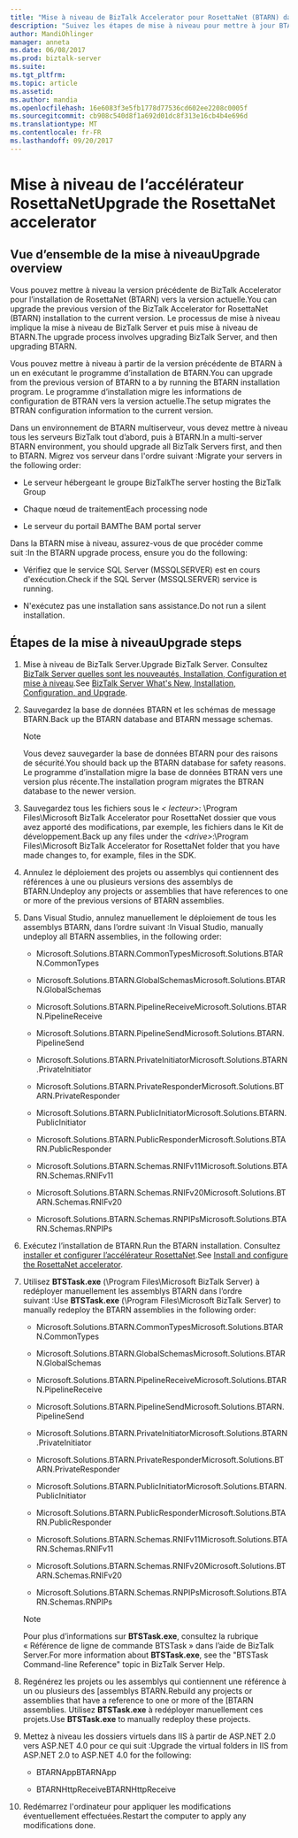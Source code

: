 ```yaml
---
title: "Mise à niveau de BizTalk Accelerator pour RosettaNet (BTARN) dans BizTalk Server | Documents Microsoft »"
description: "Suivez les étapes de mise à niveau pour mettre à jour BTARN vers la version actuelle de BizTalk Server"
author: MandiOhlinger
manager: anneta
ms.date: 06/08/2017
ms.prod: biztalk-server
ms.suite: 
ms.tgt_pltfrm: 
ms.topic: article
ms.assetid: 
ms.author: mandia
ms.openlocfilehash: 16e6083f3e5fb1778d77536cd602ee2208c0005f
ms.sourcegitcommit: cb908c540d8f1a692d01dc8f313e16cb4b4e696d
ms.translationtype: MT
ms.contentlocale: fr-FR
ms.lasthandoff: 09/20/2017
---
```

# <a name="upgrade-the-rosettanet-accelerator"></a><span data-ttu-id="74bcf-103">Mise à niveau de l’accélérateur RosettaNet</span><span class="sxs-lookup"><span data-stu-id="74bcf-103">Upgrade the RosettaNet accelerator</span></span>

## <a name="upgrade-overview"></a><span data-ttu-id="74bcf-104">Vue d’ensemble de la mise à niveau</span><span class="sxs-lookup"><span data-stu-id="74bcf-104">Upgrade overview</span></span>
<span data-ttu-id="74bcf-105">Vous pouvez mettre à niveau la version précédente de BizTalk Accelerator pour l’installation de RosettaNet (BTARN) vers la version actuelle.</span><span class="sxs-lookup"><span data-stu-id="74bcf-105">You can upgrade the previous version of the BizTalk Accelerator for RosettaNet (BTARN) installation to the current version.</span></span> <span data-ttu-id="74bcf-106">Le processus de mise à niveau implique la mise à niveau de BizTalk Server et puis mise à niveau de BTARN.</span><span class="sxs-lookup"><span data-stu-id="74bcf-106">The upgrade process involves upgrading BizTalk Server, and then upgrading BTARN.</span></span>  
  
 <span data-ttu-id="74bcf-107">Vous pouvez mettre à niveau à partir de la version précédente de BTARN à un en exécutant le programme d’installation de BTARN.</span><span class="sxs-lookup"><span data-stu-id="74bcf-107">You can upgrade from the previous version of BTARN to a by running the BTARN installation program.</span></span> <span data-ttu-id="74bcf-108">Le programme d’installation migre les informations de configuration de BTRAN vers la version actuelle.</span><span class="sxs-lookup"><span data-stu-id="74bcf-108">The setup migrates the BTRAN configuration information to the current version.</span></span>  
  
 <span data-ttu-id="74bcf-109">Dans un environnement de BTARN multiserveur, vous devez mettre à niveau tous les serveurs BizTalk tout d’abord, puis à BTARN.</span><span class="sxs-lookup"><span data-stu-id="74bcf-109">In a multi-server BTARN environment, you should upgrade all BizTalk Servers first, and then to BTARN.</span></span> <span data-ttu-id="74bcf-110">Migrez vos serveur dans l'ordre suivant :</span><span class="sxs-lookup"><span data-stu-id="74bcf-110">Migrate your servers in the following order:</span></span>  
  
-   <span data-ttu-id="74bcf-111">Le serveur hébergeant le groupe BizTalk</span><span class="sxs-lookup"><span data-stu-id="74bcf-111">The server hosting the BizTalk Group</span></span>  
  
-   <span data-ttu-id="74bcf-112">Chaque nœud de traitement</span><span class="sxs-lookup"><span data-stu-id="74bcf-112">Each processing node</span></span>  
  
-   <span data-ttu-id="74bcf-113">Le serveur du portail BAM</span><span class="sxs-lookup"><span data-stu-id="74bcf-113">The BAM portal server</span></span>  
  
 <span data-ttu-id="74bcf-114">Dans la BTARN mise à niveau, assurez-vous de que procéder comme suit :</span><span class="sxs-lookup"><span data-stu-id="74bcf-114">In the BTARN upgrade process, ensure you do the following:</span></span>  
  
-   <span data-ttu-id="74bcf-115">Vérifiez que le service SQL Server (MSSQLSERVER) est en cours d'exécution.</span><span class="sxs-lookup"><span data-stu-id="74bcf-115">Check if the SQL Server (MSSQLSERVER) service is running.</span></span>  
  
-   <span data-ttu-id="74bcf-116">N'exécutez pas une installation sans assistance.</span><span class="sxs-lookup"><span data-stu-id="74bcf-116">Do not run a silent installation.</span></span>  
  
## <a name="upgrade-steps"></a><span data-ttu-id="74bcf-117">Étapes de la mise à niveau</span><span class="sxs-lookup"><span data-stu-id="74bcf-117">Upgrade steps</span></span>  
  
1.  <span data-ttu-id="74bcf-118">Mise à niveau de BizTalk Server.</span><span class="sxs-lookup"><span data-stu-id="74bcf-118">Upgrade BizTalk Server.</span></span> <span data-ttu-id="74bcf-119">Consultez [BizTalk Server quelles sont les nouveautés, Installation, Configuration et mise à niveau](../../install-and-config-guides/biztalk-server-what-s-new-installation-configuration-and-upgrade.md).</span><span class="sxs-lookup"><span data-stu-id="74bcf-119">See [BizTalk Server What's New, Installation, Configuration, and Upgrade](../../install-and-config-guides/biztalk-server-what-s-new-installation-configuration-and-upgrade.md).</span></span>
  
2.  <span data-ttu-id="74bcf-120">Sauvegardez la base de données BTARN et les schémas de message BTARN.</span><span class="sxs-lookup"><span data-stu-id="74bcf-120">Back up the BTARN database and BTARN message schemas.</span></span>  
  
    > [!NOTE]
    >  <span data-ttu-id="74bcf-121">Vous devez sauvegarder la base de données BTARN pour des raisons de sécurité.</span><span class="sxs-lookup"><span data-stu-id="74bcf-121">You should back up the BTARN database for safety reasons.</span></span> <span data-ttu-id="74bcf-122">Le programme d’installation migre la base de données BTRAN vers une version plus récente.</span><span class="sxs-lookup"><span data-stu-id="74bcf-122">The installation program migrates the BTRAN database to the newer version.</span></span>  
  
3.  <span data-ttu-id="74bcf-123">Sauvegardez tous les fichiers sous le *< lecteur\>*: \Program Files\\Microsoft BizTalk Accelerator pour RosettaNet dossier que vous avez apporté des modifications, par exemple, les fichiers dans le Kit de développement.</span><span class="sxs-lookup"><span data-stu-id="74bcf-123">Back up any files under the *<drive\>*:\Program Files\\Microsoft BizTalk Accelerator for RosettaNet folder that you have made changes to, for example, files in the SDK.</span></span>  
  
4.  <span data-ttu-id="74bcf-124">Annulez le déploiement des projets ou assemblys qui contiennent des références à une ou plusieurs versions des assemblys de BTARN.</span><span class="sxs-lookup"><span data-stu-id="74bcf-124">Undeploy any projects or assemblies that have references to one or more of the previous versions of BTARN assemblies.</span></span>  
  
5.  <span data-ttu-id="74bcf-125">Dans Visual Studio, annulez manuellement le déploiement de tous les assemblys BTARN, dans l’ordre suivant :</span><span class="sxs-lookup"><span data-stu-id="74bcf-125">In Visual Studio, manually undeploy all BTARN assemblies, in the following order:</span></span>  
  
    -   <span data-ttu-id="74bcf-126">Microsoft.Solutions.BTARN.CommonTypes</span><span class="sxs-lookup"><span data-stu-id="74bcf-126">Microsoft.Solutions.BTARN.CommonTypes</span></span>  
  
    -   <span data-ttu-id="74bcf-127">Microsoft.Solutions.BTARN.GlobalSchemas</span><span class="sxs-lookup"><span data-stu-id="74bcf-127">Microsoft.Solutions.BTARN.GlobalSchemas</span></span>  
  
    -   <span data-ttu-id="74bcf-128">Microsoft.Solutions.BTARN.PipelineReceive</span><span class="sxs-lookup"><span data-stu-id="74bcf-128">Microsoft.Solutions.BTARN.PipelineReceive</span></span>  
  
    -   <span data-ttu-id="74bcf-129">Microsoft.Solutions.BTARN.PipelineSend</span><span class="sxs-lookup"><span data-stu-id="74bcf-129">Microsoft.Solutions.BTARN.PipelineSend</span></span>  
  
    -   <span data-ttu-id="74bcf-130">Microsoft.Solutions.BTARN.PrivateInitiator</span><span class="sxs-lookup"><span data-stu-id="74bcf-130">Microsoft.Solutions.BTARN.PrivateInitiator</span></span>  
  
    -   <span data-ttu-id="74bcf-131">Microsoft.Solutions.BTARN.PrivateResponder</span><span class="sxs-lookup"><span data-stu-id="74bcf-131">Microsoft.Solutions.BTARN.PrivateResponder</span></span>  
  
    -   <span data-ttu-id="74bcf-132">Microsoft.Solutions.BTARN.PublicInitiator</span><span class="sxs-lookup"><span data-stu-id="74bcf-132">Microsoft.Solutions.BTARN.PublicInitiator</span></span>  
  
    -   <span data-ttu-id="74bcf-133">Microsoft.Solutions.BTARN.PublicResponder</span><span class="sxs-lookup"><span data-stu-id="74bcf-133">Microsoft.Solutions.BTARN.PublicResponder</span></span>  
  
    -   <span data-ttu-id="74bcf-134">Microsoft.Solutions.BTARN.Schemas.RNIFv11</span><span class="sxs-lookup"><span data-stu-id="74bcf-134">Microsoft.Solutions.BTARN.Schemas.RNIFv11</span></span>  
  
    -   <span data-ttu-id="74bcf-135">Microsoft.Solutions.BTARN.Schemas.RNIFv20</span><span class="sxs-lookup"><span data-stu-id="74bcf-135">Microsoft.Solutions.BTARN.Schemas.RNIFv20</span></span>  
  
    -   <span data-ttu-id="74bcf-136">Microsoft.Solutions.BTARN.Schemas.RNPIPs</span><span class="sxs-lookup"><span data-stu-id="74bcf-136">Microsoft.Solutions.BTARN.Schemas.RNPIPs</span></span>  
  
6.  <span data-ttu-id="74bcf-137">Exécutez l’installation de BTARN.</span><span class="sxs-lookup"><span data-stu-id="74bcf-137">Run the BTARN installation.</span></span> <span data-ttu-id="74bcf-138">Consultez [installer et configurer l’accélérateur RosettaNet](install-configure-biztalk-accelerator-for-rosettanet.md).</span><span class="sxs-lookup"><span data-stu-id="74bcf-138">See [Install and configure the RosettaNet accelerator](install-configure-biztalk-accelerator-for-rosettanet.md).</span></span>
  
7.  <span data-ttu-id="74bcf-139">Utilisez **BTSTask.exe** (\Program Files\Microsoft BizTalk Server) à redéployer manuellement les assemblys BTARN dans l’ordre suivant :</span><span class="sxs-lookup"><span data-stu-id="74bcf-139">Use **BTSTask.exe** (\Program Files\Microsoft BizTalk Server) to manually redeploy the BTARN assemblies in the following order:</span></span>  
  
    -   <span data-ttu-id="74bcf-140">Microsoft.Solutions.BTARN.CommonTypes</span><span class="sxs-lookup"><span data-stu-id="74bcf-140">Microsoft.Solutions.BTARN.CommonTypes</span></span>  
  
    -   <span data-ttu-id="74bcf-141">Microsoft.Solutions.BTARN.GlobalSchemas</span><span class="sxs-lookup"><span data-stu-id="74bcf-141">Microsoft.Solutions.BTARN.GlobalSchemas</span></span>  
  
    -   <span data-ttu-id="74bcf-142">Microsoft.Solutions.BTARN.PipelineReceive</span><span class="sxs-lookup"><span data-stu-id="74bcf-142">Microsoft.Solutions.BTARN.PipelineReceive</span></span>  
  
    -   <span data-ttu-id="74bcf-143">Microsoft.Solutions.BTARN.PipelineSend</span><span class="sxs-lookup"><span data-stu-id="74bcf-143">Microsoft.Solutions.BTARN.PipelineSend</span></span>  
  
    -   <span data-ttu-id="74bcf-144">Microsoft.Solutions.BTARN.PrivateInitiator</span><span class="sxs-lookup"><span data-stu-id="74bcf-144">Microsoft.Solutions.BTARN.PrivateInitiator</span></span>  
  
    -   <span data-ttu-id="74bcf-145">Microsoft.Solutions.BTARN.PrivateResponder</span><span class="sxs-lookup"><span data-stu-id="74bcf-145">Microsoft.Solutions.BTARN.PrivateResponder</span></span>  
  
    -   <span data-ttu-id="74bcf-146">Microsoft.Solutions.BTARN.PublicInitiator</span><span class="sxs-lookup"><span data-stu-id="74bcf-146">Microsoft.Solutions.BTARN.PublicInitiator</span></span>  
  
    -   <span data-ttu-id="74bcf-147">Microsoft.Solutions.BTARN.PublicResponder</span><span class="sxs-lookup"><span data-stu-id="74bcf-147">Microsoft.Solutions.BTARN.PublicResponder</span></span>  
  
    -   <span data-ttu-id="74bcf-148">Microsoft.Solutions.BTARN.Schemas.RNIFv11</span><span class="sxs-lookup"><span data-stu-id="74bcf-148">Microsoft.Solutions.BTARN.Schemas.RNIFv11</span></span>  
  
    -   <span data-ttu-id="74bcf-149">Microsoft.Solutions.BTARN.Schemas.RNIFv20</span><span class="sxs-lookup"><span data-stu-id="74bcf-149">Microsoft.Solutions.BTARN.Schemas.RNIFv20</span></span>  
  
    -   <span data-ttu-id="74bcf-150">Microsoft.Solutions.BTARN.Schemas.RNPIPs</span><span class="sxs-lookup"><span data-stu-id="74bcf-150">Microsoft.Solutions.BTARN.Schemas.RNPIPs</span></span>  
  
    > [!NOTE]
    >  <span data-ttu-id="74bcf-151">Pour plus d’informations sur **BTSTask.exe**, consultez la rubrique « Référence de ligne de commande BTSTask » dans l’aide de BizTalk Server.</span><span class="sxs-lookup"><span data-stu-id="74bcf-151">For more information about **BTSTask.exe**, see the "BTSTask Command-line Reference" topic in BizTalk Server Help.</span></span>  
  
8.  <span data-ttu-id="74bcf-152">Regénérez les projets ou les assemblys qui contiennent une référence à un ou plusieurs des [assemblys BTARN.</span><span class="sxs-lookup"><span data-stu-id="74bcf-152">Rebuild any projects or assemblies that have a reference to one or more of the [BTARN assemblies.</span></span> <span data-ttu-id="74bcf-153">Utilisez **BTSTask.exe** à redéployer manuellement ces projets.</span><span class="sxs-lookup"><span data-stu-id="74bcf-153">Use **BTSTask.exe** to manually redeploy these projects.</span></span>  
  
9. <span data-ttu-id="74bcf-154">Mettez à niveau les dossiers virtuels dans IIS à partir de ASP.NET 2.0 vers ASP.NET 4.0 pour ce qui suit :</span><span class="sxs-lookup"><span data-stu-id="74bcf-154">Upgrade the virtual folders in IIS from ASP.NET 2.0 to ASP.NET 4.0 for the following:</span></span>  
  
    -   <span data-ttu-id="74bcf-155">BTARNApp</span><span class="sxs-lookup"><span data-stu-id="74bcf-155">BTARNApp</span></span>  
  
    -   <span data-ttu-id="74bcf-156">BTARNHttpReceive</span><span class="sxs-lookup"><span data-stu-id="74bcf-156">BTARNHttpReceive</span></span>  
  
10. <span data-ttu-id="74bcf-157">Redémarrez l'ordinateur pour appliquer les modifications éventuellement effectuées.</span><span class="sxs-lookup"><span data-stu-id="74bcf-157">Restart the computer to apply any modifications done.</span></span>  
  
